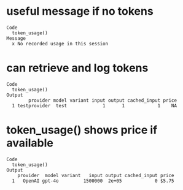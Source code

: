 # useful message if no tokens

    Code
      token_usage()
    Message
      x No recorded usage in this session

# can retrieve and log tokens

    Code
      token_usage()
    Output
            provider model variant input output cached_input price
      1 testprovider  test             1      1            1    NA

# token_usage() shows price if available

    Code
      token_usage()
    Output
        provider  model variant   input output cached_input price
      1   OpenAI gpt-4o         1500000  2e+05            0 $5.75


